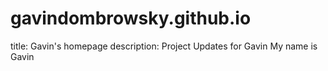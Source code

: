 # gavindombrowsky.github.io
title: Gavin's homepage
description: Project Updates for Gavin
My name is Gavin
